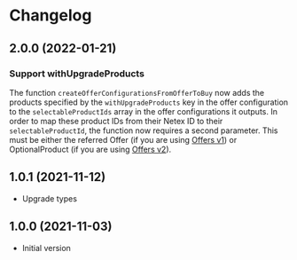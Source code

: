 # Changelog

## 2.0.0 (2022-01-21)

### Support withUpgradeProducts

The function `createOfferConfigurationsFromOfferToBuy` now adds the products
specified by the `withUpgradeProducts` key in the offer configuration to the
`selectableProductIds` array in the offer configurations it outputs. In order to
map these product IDs from their Netex ID to their `selectableProductId`, the
function now requires a second parameter. This must be either the referred Offer
(if you are using
[Offers v1](https://developer.entur.org/pages-offers-docs-api)) or
OptionalProduct (if you are using
[Offers v2](https://developer.entur.org/pages-offers-docs-api-v2)).

## 1.0.1 (2021-11-12)

- Upgrade types

## 1.0.0 (2021-11-03)

- Initial version
